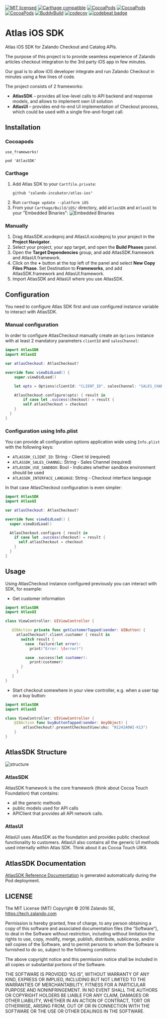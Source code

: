 [![MIT licensed](https://img.shields.io/badge/license-MIT-blue.svg)](https://raw.githubusercontent.com/zalando-incubator/atlas-ios/master/LICENSE)
[![Carthage compatible](https://img.shields.io/badge/Carthage-compatible-4BC51D.svg?style=flat)](https://github.com/Carthage/Carthage)
[![CocoaPods](https://img.shields.io/cocoapods/v/AtlasSDK.svg?maxAge=3600)](http://cocoadocs.org/docsets/AtlasSDK)
[![CocoaPods](https://img.shields.io/cocoapods/p/AtlasSDK.svg?maxAge=3600)](http://cocoadocs.org/docsets/AtlasSDK)
[![CocoaPods](https://img.shields.io/cocoapods/at/AtlasSDK.svg?maxAge=3600)](http://cocoadocs.org/docsets/AtlasSDK)
[![BuddyBuild](https://dashboard.buddybuild.com/api/statusImage?appID=57a305cb34a9450100595b71&branch=master&build=latest)](https://dashboard.buddybuild.com/apps/57a305cb34a9450100595b71/build/latest)
[![codecov](https://codecov.io/gh/zalando-incubator/atlas-ios/branch/master/graph/badge.svg)](https://codecov.io/gh/zalando-incubator/atlas-ios)
[![codebeat badge](https://codebeat.co/badges/85202868-c550-46c0-9423-f71467f0fabf)](https://codebeat.co/projects/github-com-zalando-incubator-atlas-ios)

# Atlas iOS SDK

Atlas iOS SDK for Zalando Checkout and Catalog APIs.

The purpose of this project is to provide seamless experience of Zalando
articles checkout integration to the 3rd party iOS app in few minutes.

Our goal is to allow iOS developer integrate and run Zalando Сheckout in
minutes using a few lines of code.

The project consists of 2 frameworks:

* __AtlasSDK__ – provides all low-level calls to API backend and response models,
and allows to implement own UI solution
* __AtlasUI__ – provides end-to-end UI implementation of Checkout process,
which could be used with a single fire-and-forget call.

## Installation

### Cocoapods

```
use_frameworks!

pod 'AtlasSDK'
```

### Carthage

1. Add Atlas SDK to your `Cartfile.private`:
	```
	github "zalando-incubator/atlas-ios"
	```
1. Run `carthage update --platform iOS`
1. From your `Carthage/Build/iOS/` directory, add `AtlasSDK` and `AtlasUI` to your "Embedded Binaries":
![Embedded Binaries](https://raw.githubusercontent.com/zalando-incubator/atlas-ios/master/Documentation/carthage-embed.png)

### Manually
1. Drag AtlasSDK.xcodeproj and AtlasUI.xcodeproj to your project in the __Project Navigator__.
1. Select your project, your app target, and open the __Build Phases__ panel.
1. Open the __Target Dependencies__ group, and add AtlasSDK.framework and AtlasUI.framework.
1. Click on the __+__ button at the top left of the panel and select __New Copy Files Phase__. Set Destination to __Frameworks__, and add AtlasSDK.framework and AtlasUI.framework.
1. Import AtlasSDK and AtlasUI where you use AtlasSDK.

## Configuration

You need to configure Atlas SDK first and use configured instance variable to interact with AtlasSDK.

### Manual configuration

In order to configure AtlasCheckout manually create an `Options` instance with at least 2 mandatory parameters `clientId` and `salesChannel`:

```swift
import AtlasSDK
import AtlasUI

var atlasCheckout: AtlasCheckout?

override func viewDidLoad() {
	super.viewDidLoad()

	let opts = Options(clientId: "CLIENT_ID", salesChannel: "SALES_CHANNEL")

	AtlasCheckout.configure(opts) { result in
		if case let .success(checkout) = result {
    	self.atlasCheckout = checkout
    }
  }
}
```

### Configuration using Info.plist

You can provide all configuration options application wide using `Info.plist` with the following keys:
- `ATLASSDK_CLIENT_ID`: String - Client Id (required)
- `ATLASSDK_SALES_CHANNEL`: String - Sales Channel (required)
- `ATLASSDK_USE_SANDBOX`: Bool - Indicates whether sandbox environment should be used
- `ATLASSDK_INTERFACE_LANGUAGE`: String - Checkout interface language

In that case AtlasCheckout configuration is even simpler:

```swift
import AtlasSDK
import AtlasUI

var atlasCheckout: AtlasCheckout?

override func viewDidLoad() {
  super.viewDidLoad()

  AtlasCheckout.configure { result in
    if case let .success(checkout) = result {
      self.atlasCheckout = checkout
    }
  }
}
```

## Usage

Using AtlasCheckout instance configured previously you can interact with SDK, for example:

* Get customer information

 ```swift
 import AtlasSDK
 import AtlasUI

 class ViewController: UIViewController {

    @IBAction private func getCustomerTapped(sender: UIButton) {
      atlasCheckout?.client.customer { result in
        switch result {
          case .failure(let error):
            print("Error: \(error)")

          case .success(let customer):
            print(customer)
        }
      }
    }
 }
 ```

* Start checkout somewhere in your view controller, e.g. when a user tap on a buy button:

 ```swift
 import AtlasSDK
 import AtlasUI

 class ViewController: UIViewController {
	 @IBAction func buyButtonTapped(sender: AnyObject) {
		 atlasCheckout?.presentCheckoutView(sku: "N1242A0WI-K13")
	 } 
 }
 ```

## AtlasSDK Structure

![structure](https://raw.githubusercontent.com/zalando-incubator/atlas-ios/master/Documentation/AtlasSDK%20Structure.png)

### AtlasSDK

AtlasSDK framework is the core framework (think about Cocoa Touch Foundation) that contains:

* all the generic methods
* public models used for API calls
* APIClient that provides all API network calls.

### AtlasUI

AtlasUI uses AtlasSDK as the foundation and provides public checkout functionality to customers.
AtlasUI also contains all the generic UI methods used internally within Atlas SDK. Think about it as Cocoa Touch UIKit.

## AtlasSDK Documentation

[AtlasSDK Reference Documentation](http://cocoadocs.org/docsets/AtlasSDK) is generated automatically during the Pod deployment.

## LICENSE

The MIT License (MIT) Copyright © 2016 Zalando SE, https://tech.zalando.com

Permission is hereby granted, free of charge, to any person obtaining a copy of
this software and associated documentation files (the “Software”), to deal in
the Software without restriction, including without limitation the rights to
use, copy, modify, merge, publish, distribute, sublicense, and/or sell copies
of the Software, and to permit persons to whom the Software is furnished to do
so, subject to the following conditions:

The above copyright notice and this permission notice shall be included in all
copies or substantial portions of the Software.

THE SOFTWARE IS PROVIDED “AS IS”, WITHOUT WARRANTY OF ANY KIND, EXPRESS OR
IMPLIED, INCLUDING BUT NOT LIMITED TO THE WARRANTIES OF MERCHANTABILITY,
FITNESS FOR A PARTICULAR PURPOSE AND NONINFRINGEMENT. IN NO EVENT SHALL THE
AUTHORS OR COPYRIGHT HOLDERS BE LIABLE FOR ANY CLAIM, DAMAGES OR OTHER
LIABILITY, WHETHER IN AN ACTION OF CONTRACT, TORT OR OTHERWISE, ARISING FROM,
OUT OF OR IN CONNECTION WITH THE SOFTWARE OR THE USE OR OTHER DEALINGS IN THE
SOFTWARE.
